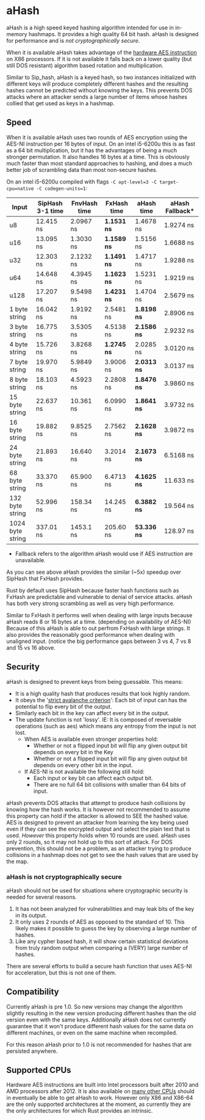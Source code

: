 # aHash

aHash is a high speed keyed hashing algorithm intended for use in in-memory hashmaps. It provides a high quality 64 bit hash.
aHash is designed for performance and is *not cryptographically secure*.

When it is available aHash takes advantage of the [hardware AES instruction](https://en.wikipedia.org/wiki/AES_instruction_set)
on X86 processors. If it is not available it falls back on a lower quality (but still DOS resistant) algorithm based rotation 
and multiplication. 

Similar to Sip_hash, aHash is a keyed hash, so two instances initialized with different keys will produce completely different
hashes and the resulting hashes cannot be predicted without knowing the keys. 
This prevents DOS attacks where an attacker sends a large number of items whose hashes collied that get used as keys in a hashmap.

## Speed

When it is available aHash uses two rounds of AES encryption using the AES-NI instruction per 16 bytes of input.
On an intel i5-6200u this is as fast as a 64 bit multiplication, but it has the advantages of being a much stronger permutation.
It also handles 16 bytes at a time. This is obviously much faster than most standard approaches to hashing, and does a 
much better job of scrambling data than most non-secure hashes.

On an intel i5-6200u compiled with flags `-C opt-level=3 -C target-cpu=native -C codegen-units=1`:

| Input   | SipHash 3-1 time | FnvHash time|FxHash time| aHash time| aHash Fallback* |
|----------------|-----------|-----------|-----------|-----------|---------------|
| u8             | 12.415 ns | 2.0967 ns | **1.1531 ns** | 1.4678 ns | 1.9274 ns |
| u16            | 13.095 ns | 1.3030 ns | **1.1589 ns** | 1.5156 ns | 1.6688 ns |
| u32            | 12.303 ns | 2.1232 ns | **1.1491 ns** | 1.4717 ns | 1.9288 ns |
| u64            | 14.648 ns | 4.3945 ns | **1.1623 ns** | 1.5231 ns | 1.9219 ns |
| u128           | 17.207 ns | 9.5498 ns | **1.4231 ns** | 1.4704 ns | 2.5679 ns |
| 1 byte string  | 16.042 ns | 1.9192 ns | 2.5481 ns | **1.8198 ns** | 2.8906 ns |
| 3 byte string  | 16.775 ns | 3.5305 ns | 4.5138 ns | **2.1586 ns** | 2.9232 ns |
| 4 byte string  | 15.726 ns | 3.8268 ns | **1.2745 ns** | 2.0285 ns | 3.0120 ns |
| 7 byte string  | 19.970 ns | 5.9849 ns | 3.9006 ns | **2.0313 ns** | 3.0137 ns |
| 8 byte string  | 18.103 ns | 4.5923 ns | 2.2808 ns | **1.8476 ns** | 3.9860 ns |
| 15 byte string | 22.637 ns | 10.361 ns | 6.0990 ns | **1.8641 ns** | 3.9732 ns |
| 16 byte string | 19.882 ns | 9.8525 ns | 2.7562 ns | **2.1628 ns** | 3.9872 ns |
| 24 byte string | 21.893 ns | 16.640 ns | 3.2014 ns | **2.1673 ns** | 6.5168 ns |
| 68 byte string | 33.370 ns | 65.900 ns | 6.4713 ns | **4.1625 ns** | 11.633 ns |
| 132 byte string| 52.996 ns | 158.34 ns | 14.245 ns | **6.3882 ns** | 19.564 ns |
|1024 byte string| 337.01 ns | 1453.1 ns | 205.60 ns | **53.336 ns** | 128.97 ns |

* Fallback refers to the algorithm aHash would use if AES instruction are unavailable. 

As you can see above aHash provides the similar (~5x) speedup over SipHash that FxHash provides.

Rust by default uses SipHash because faster hash functions such as FxHash are predictable and vulnerable to denial of service attacks.
aHash has both very strong scrambling as well as very high performance.

Similar to FxHash it performs well when dealing with large inputs because aHash reads 8 or 16 bytes at a time. 
(depending on availability of AES-NI)
Because of this aHash is able to out perfrom FxHash with large strings. It also provides the reasonably good performance when
dealing with unaligned input. (notice the big performance gaps between 3 vs 4, 7 vs 8 and 15 vs 16 above.

## Security

aHash is designed to prevent keys from being guessable. This means:
- It is a high quality hash that produces results that look highly random.
- It obeys the '[strict avalanche criterion](https://en.wikipedia.org/wiki/Avalanche_effect#Strict_avalanche_criterion)': 
Each bit of input can has the potential to flip every bit of the output.
- Similarly each bit in the key can affect every bit in the output.
- The update function is not 'lossy'. IE: It is composed of reversable operations (such as aes) which means any entropy from the input is not lost.
    - When AES is available even stronger properties hold:
        - Whether or not a flipped input bit will flip any given output bit depends on every bit in the Key
        - Whether or not a flipped input bit will flip any given output bit depends on every other bit in the input.
    - If AES-NI is not available the following still hold:
        - Each input or key bit can affect each output bit.
        - There are no full 64 bit collisions with smaller than 64 bits of input.

aHash prevents DOS attacks that attempt to produce hash collisions by knowing how the hash works.
It is however not recommended to assume this property can hold if the attacker is allowed to SEE the hashed value.
AES is designed to prevent an attacker from learning the key being used even if they can see the encrypted output and 
select the plain text that is used. *However* this property holds when 10 rounds are used. aHash uses only 2 rounds,
so it may not hold up to this sort of attack. 
For DOS prevention, this should not be a problem, as an attacker trying to produce collisions in a hashmap 
does not get to see the hash values that are used by the map.

### aHash is not cryptographically secure

aHash should not be used for situations where cryptographic security is needed for several reasons.

1. It has not been analyzed for vulnerabilities and may leak bits of the key in its output.
2. It only uses 2 rounds of AES as opposed to the standard of 10. This likely makes it possible to guess the key by observing a large number of hashes.
3. Like any cypher based hash, it will show certain statistical deviations from truly random output when comparing a (VERY) large number of hashes.

There are several efforts to build a secure hash function that uses AES-NI for acceleration, but this is not one of them.

## Compatibility

Currently aHash is pre 1.0. So new versions may change the algorithm slightly resulting in the new version producing 
different hashes than the old version even with the same keys. Additionally aHash does not currently guarantee that it 
won't produce different hash values for the same data on different machines, or even on the same machine when recompiled.

For this reason aHash prior to 1.0 is not recommended for hashes that are persisted anywhere.

## Supported CPUs

Hardware AES instructions are built into Intel processors built after 2010 and AMD processors after 2012.
It is also available on [many other CPUs](https://en.wikipedia.org/wiki/AES_instruction_set) should in eventually
be able to get aHash to work. However only X86 and X86-64 are the only supported architectures at the moment, as currently
they are the only architectures for which Rust provides an intrinsic.
